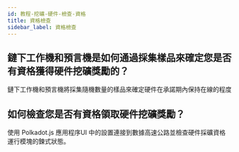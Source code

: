 ```yaml
---
id: 教程-挖礦-硬件-檢查-資格
title: 資格檢查
sidebar_label: 資格檢查
---
```


## 鏈下工作機和預言機是如何通過採集樣品來確定您是否有資格獲得硬件挖礦獎勵的？

鏈下工作機和預言機將採集隨機數量的樣品來確定硬件在承諾期內保持在線的程度

## 如何檢查您是否有資格領取硬件挖礦獎勵？

使用 Polkadot.js 應用程序UI 中的設置連接到數據高速公路並檢查硬件採礦資格運行模塊的鍊式狀態。  
